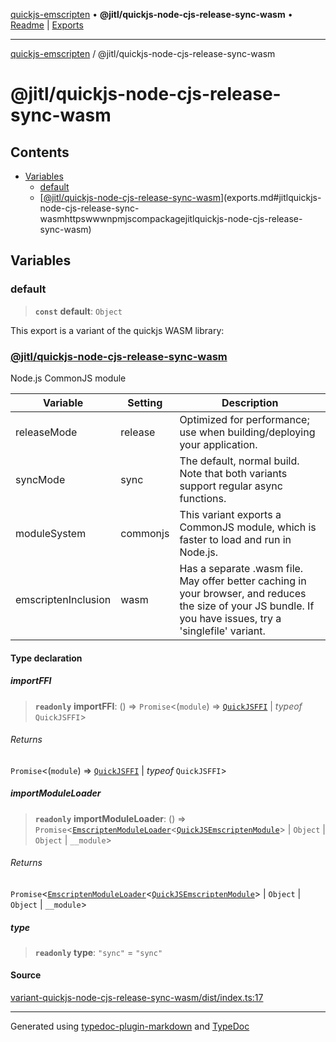 [quickjs-emscripten](../../packages.md) • **@jitl/quickjs-node-cjs-release-sync-wasm** • [Readme](index.md) \| [Exports](exports.md)

***

[quickjs-emscripten](../../packages.md) / @jitl/quickjs-node-cjs-release-sync-wasm

# @jitl/quickjs-node-cjs-release-sync-wasm

## Contents

- [Variables](exports.md#variables)
  - [default](exports.md#default)
  - [[@jitl/quickjs-node-cjs-release-sync-wasm](https://www.npmjs.com/package/@jitl/quickjs-node-cjs-release-sync-wasm)](exports.md#jitlquickjs-node-cjs-release-sync-wasmhttpswwwnpmjscompackagejitlquickjs-node-cjs-release-sync-wasm)

## Variables

### default

> **`const`** **default**: `Object`

This export is a variant of the quickjs WASM library:
### [@jitl/quickjs-node-cjs-release-sync-wasm](https://www.npmjs.com/package/@jitl/quickjs-node-cjs-release-sync-wasm)

Node.js CommonJS module

| Variable            |    Setting                     |    Description    |
| --                  | --                             | --                |
| releaseMode         | release | Optimized for performance; use when building/deploying your application. |
| syncMode            | sync | The default, normal build. Note that both variants support regular async functions. |
| moduleSystem        | commonjs | This variant exports a CommonJS module, which is faster to load and run in Node.js. |
| emscriptenInclusion | wasm | Has a separate .wasm file. May offer better caching in your browser, and reduces the size of your JS bundle. If you have issues, try a 'singlefile' variant. |

#### Type declaration

##### importFFI

> **`readonly`** **importFFI**: () => `Promise`\<(`module`) => [`QuickJSFFI`](../../quickjs-emscripten/interfaces/QuickJSFFI.md) \| *typeof* `QuickJSFFI`\>

###### Returns

`Promise`\<(`module`) => [`QuickJSFFI`](../../quickjs-emscripten/interfaces/QuickJSFFI.md) \| *typeof* `QuickJSFFI`\>

##### importModuleLoader

> **`readonly`** **importModuleLoader**: () => `Promise`\<[`EmscriptenModuleLoader`](../../quickjs-emscripten/interfaces/EmscriptenModuleLoader.md)\<[`QuickJSEmscriptenModule`](../../quickjs-emscripten/interfaces/QuickJSEmscriptenModule.md)\> \| `Object` \| `Object` \| `__module`\>

###### Returns

`Promise`\<[`EmscriptenModuleLoader`](../../quickjs-emscripten/interfaces/EmscriptenModuleLoader.md)\<[`QuickJSEmscriptenModule`](../../quickjs-emscripten/interfaces/QuickJSEmscriptenModule.md)\> \| `Object` \| `Object` \| `__module`\>

##### type

> **`readonly`** **type**: `"sync"` = `"sync"`

#### Source

[variant-quickjs-node-cjs-release-sync-wasm/dist/index.ts:17](https://github.com/justjake/quickjs-emscripten/blob/main/packages/variant-quickjs-node-cjs-release-sync-wasm/dist/index.ts#L17)

***

Generated using [typedoc-plugin-markdown](https://www.npmjs.com/package/typedoc-plugin-markdown) and [TypeDoc](https://typedoc.org/)

